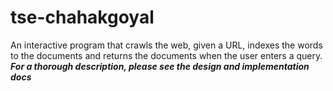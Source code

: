 # tse-chahakgoyal
An interactive program that crawls the web, given a URL, indexes the words to the documents and returns the documents when the user enters a query.
***For a thorough description, please see the design and implementation docs***
